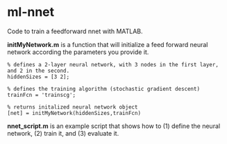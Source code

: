 # ml-nnet
Code to train a feedforward nnet with MATLAB.

**initMyNetwork.m** is a function that will initialize a feed forward neural network according the parameters you provide it.

```
% defines a 2-layer neural network, with 3 nodes in the first layer, and 2 in the second.
hiddenSizes = [3 2];

% defines the training algorithm (stochastic gradient descent)
trainFcn = 'trainscg';

% returns initalized neural network object
[net] = initMyNetwork(hiddenSizes,trainFcn)
```

**nnet_script.m** is an example script that shows how to (1) define the neural network, (2) train it, and (3) evaluate it.

